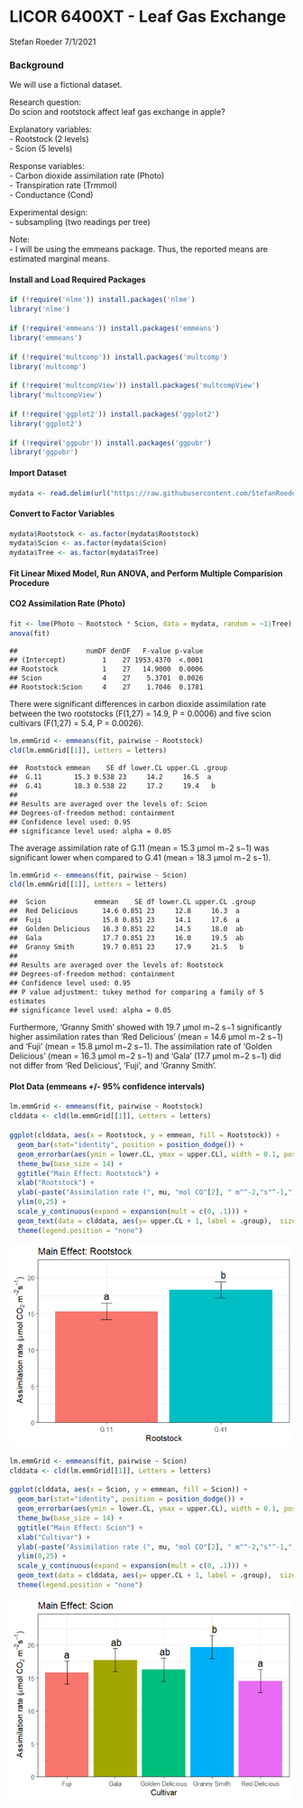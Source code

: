 LICOR 6400XT - Leaf Gas Exchange
================
Stefan Roeder
7/1/2021

### Background

We will use a fictional dataset.

Research question:<br/> Do scion and rootstock affect leaf gas exchange
in apple?

Explanatory variables:<br/> - Rootstock (2 levels)<br/> - Scion (5
levels)

Response variables: <br/> - Carbon dioxide assimilation rate (Photo)
<br/> - Transpiration rate (Trmmol) <br/> - Conductance (Cond)

Experimental design:<br/> - subsampling (two readings per tree)

Note:<br/> - I will be using the emmeans package. Thus, the reported
means are estimated marginal means.

#### Install and Load Required Packages

``` r
if (!require('nlme')) install.packages('nlme')
library('nlme')

if (!require('emmeans')) install.packages('emmeans')
library('emmeans')

if (!require('multcomp')) install.packages('multcomp')
library('multcomp')

if (!require('multcompView')) install.packages('multcompView')
library('multcompView')

if (!require('ggplot2')) install.packages('ggplot2')
library('ggplot2')

if (!require('ggpubr')) install.packages('ggpubr')
library('ggpubr')
```

#### Import Dataset

``` r
mydata <- read.delim(url("https://raw.githubusercontent.com/StefanRoederGit/Statistics-for-Horticulturists-using-R/main/LICOR6400XT/Dataset/LICOR-6400XT.txt"),stringsAsFactors=TRUE)
```

#### Convert to Factor Variables

``` r
mydata$Rootstock <- as.factor(mydata$Rootstock)
mydata$Scion <- as.factor(mydata$Scion)
mydata$Tree <- as.factor(mydata$Tree)
```

#### Fit Linear Mixed Model, Run ANOVA, and Perform Multiple Comparision Procedure

#### CO2 Assimilation Rate (Photo)

``` r
fit <- lme(Photo ~ Rootstock * Scion, data = mydata, random = ~1|Tree)
anova(fit)
```

    ##                 numDF denDF   F-value p-value
    ## (Intercept)         1    27 1953.4370  <.0001
    ## Rootstock           1    27   14.9000  0.0006
    ## Scion               4    27    5.3701  0.0026
    ## Rootstock:Scion     4    27    1.7046  0.1781

There were significant differences in carbon dioxide assimilation rate
between the two rootstocks (F(1,27) = 14.9, P = 0.0006) and five scion
cultivars (F(1,27) = 5.4, P = 0.0026).

``` r
lm.emmGrid <- emmeans(fit, pairwise ~ Rootstock)
cld(lm.emmGrid[[1]], Letters = letters)
```

    ##  Rootstock emmean    SE df lower.CL upper.CL .group
    ##  G.11        15.3 0.538 23     14.2     16.5  a    
    ##  G.41        18.3 0.538 22     17.2     19.4   b   
    ## 
    ## Results are averaged over the levels of: Scion 
    ## Degrees-of-freedom method: containment 
    ## Confidence level used: 0.95 
    ## significance level used: alpha = 0.05

The average assimilation rate of G.11 (mean = 15.3 μmol m−2 s−1) was
significant lower when compared to G.41 (mean = 18.3 μmol m−2 s−1).

``` r
lm.emmGrid <- emmeans(fit, pairwise ~ Scion)
cld(lm.emmGrid[[1]], Letters = letters)
```

    ##  Scion            emmean    SE df lower.CL upper.CL .group
    ##  Red Delicious      14.6 0.851 23     12.8     16.3  a    
    ##  Fuji               15.8 0.851 23     14.1     17.6  a    
    ##  Golden Delicious   16.3 0.851 22     14.5     18.0  ab   
    ##  Gala               17.7 0.851 23     16.0     19.5  ab   
    ##  Granny Smith       19.7 0.851 23     17.9     21.5   b   
    ## 
    ## Results are averaged over the levels of: Rootstock 
    ## Degrees-of-freedom method: containment 
    ## Confidence level used: 0.95 
    ## P value adjustment: tukey method for comparing a family of 5 estimates 
    ## significance level used: alpha = 0.05

Furthermore, ‘Granny Smith’ showed with 19.7 μmol m−2 s−1 significantly
higher assimilation rates than ‘Red Delicious’ (mean = 14.6 μmol m−2
s−1) and ‘Fuji’ (mean = 15.8 μmol m−2 s−1). The assimilation rate of
‘Golden Delicious’ (mean = 16.3 μmol m−2 s−1) and ‘Gala’ (17.7 μmol m−2
s−1) did not differ from ‘Red Delicious’, ‘Fuji’, and ‘Granny Smith’.

#### Plot Data (emmeans +/- 95% confidence intervals)

``` r
lm.emmGrid <- emmeans(fit, pairwise ~ Rootstock)
clddata <- cld(lm.emmGrid[[1]], Letters = letters)

ggplot(clddata, aes(x = Rootstock, y = emmean, fill = Rootstock)) +
  geom_bar(stat="identity", position = position_dodge()) +
  geom_errorbar(aes(ymin = lower.CL, ymax = upper.CL), width = 0.1, position=position_dodge(.9)) +
  theme_bw(base_size = 14) +
  ggtitle("Main Effect: Rootstock") +
  xlab("Rootstock") +
  ylab(~paste("Assimilation rate (", mu, "mol CO"[2], " m"^-2,"s"^-1,")"))+
  ylim(0,25) +
  scale_y_continuous(expand = expansion(mult = c(0, .1))) +
  geom_text(data = clddata, aes(y= upper.CL + 1, label = .group),  size = 6) +
  theme(legend.position = "none")  
```

![](https://github.com/StefanRoederGit/Statistics-for-Horticulturists-using-R/blob/c8f8aa51895f8da7e8e393c4d145cd3396f62285/LICOR6400XT/Figures/unnamed-chunk-7-1.png)<!-- -->

``` r
lm.emmGrid <- emmeans(fit, pairwise ~ Scion)
clddata <- cld(lm.emmGrid[[1]], Letters = letters)

ggplot(clddata, aes(x = Scion, y = emmean, fill = Scion)) +
  geom_bar(stat="identity", position = position_dodge()) +
  geom_errorbar(aes(ymin = lower.CL, ymax = upper.CL), width = 0.1, position=position_dodge(.9)) +
  theme_bw(base_size = 14) +
  ggtitle("Main Effect: Scion") +
  xlab("Cultivar") +
  ylab(~paste("Assimilation rate (", mu, "mol CO"[2], " m"^-2,"s"^-1,")")) +
  ylim(0,25) +
  scale_y_continuous(expand = expansion(mult = c(0, .1))) +
  geom_text(data = clddata, aes(y= upper.CL + 1, label = .group),  size = 6) +
  theme(legend.position = "none")  
```

![](https://github.com/StefanRoederGit/Statistics-for-Horticulturists-using-R/blob/4b84ac6730e7f78514375119d5125e47ac05d13a/LICOR6400XT/Figures/unnamed-chunk-8-1.png)<!-- -->
